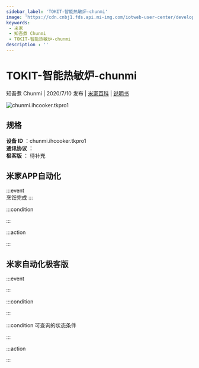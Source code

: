 ```yaml
---
sidebar_label: 'TOKIT-智能热敏炉-chunmi'
image: 'https://cdn.cnbj1.fds.api.mi-img.com/iotweb-user-center/developer_16790475766061N6Q5is3.png?GalaxyAccessKeyId=AKVGLQWBOVIRQ3XLEW&Expires=9223372036854775807&Signature=LY8aC8ZjoO5t16gihcG55zNPqgo='
keywords: 
 - 米家
 - 知吾煮 Chunmi
 - TOKIT-智能热敏炉-chunmi
description : ''
---
```

# TOKIT-智能热敏炉-chunmi

知吾煮 Chunmi | 2020/7/10 发布 | [米家百科](https://home.mi.com/webapp/content/baike/product/index.html?model=chunmi.ihcooker.tkpro1) | [说明书](https://home.mi.com/views/introduction.html?model=chunmi.ihcooker.tkpro1&region=cn)

![chunmi.ihcooker.tkpro1](https://cdn.cnbj1.fds.api.mi-img.com/iotweb-user-center/developer_16790475766061N6Q5is3.png?GalaxyAccessKeyId=AKVGLQWBOVIRQ3XLEW&Expires=9223372036854775807&Signature=LY8aC8ZjoO5t16gihcG55zNPqgo=)

## 规格  
> 
**设备 ID** ：chunmi.ihcooker.tkpro1  
**通讯协议** ：  
**极客版**  ： 待补充 


## 米家APP自动化  

:::event  
烹饪完成
:::

:::condition  

:::

:::action   

:::

## 米家自动化极客版  

:::event  

:::

:::condition  

:::

:::condition 可查询的状态条件  

:::

:::action  

:::

        
